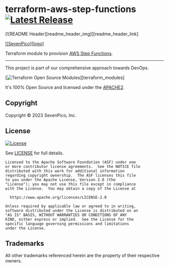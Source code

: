 <!-- markdownlint-disable -->
# terraform-aws-step-functions [![Latest Release](https://img.shields.io/github/release/sevenpicocomponents/terraform-aws-step-functions.svg)](https://github.com/sevenpicocomponents/terraform-aws-step-functions/releases/latest)
<!-- markdownlint-restore -->

[![README Header][readme_header_img]][readme_header_link]

[![SevenPico][logo]](https://sevenpico.com/homepage)

Terraform module to provision [AWS Step Functions](https://docs.aws.amazon.com/step-functions/latest/dg/welcome.html).

---

This project is part of our comprehensive approach towards DevOps.

[![Terraform Open Source Modules](https://docs.sevenpico.com/images/terraform-open-source-modules.svg)][terraform_modules]

It's 100% Open Source and licensed under the [APACHE2](LICENSE).

## Copyright

Copyright © 2023 SevenPico, Inc.

## License

[![License](https://img.shields.io/badge/License-Apache%202.0-blue.svg)](https://opensource.org/licenses/Apache-2.0)

See [LICENSE](LICENSE) for full details.

```text
Licensed to the Apache Software Foundation (ASF) under one
or more contributor license agreements.  See the NOTICE file
distributed with this work for additional information
regarding copyright ownership.  The ASF licenses this file
to you under the Apache License, Version 2.0 (the
"License"); you may not use this file except in compliance
with the License.  You may obtain a copy of the License at

  https://www.apache.org/licenses/LICENSE-2.0

Unless required by applicable law or agreed to in writing,
software distributed under the License is distributed on an
"AS IS" BASIS, WITHOUT WARRANTIES OR CONDITIONS OF ANY
KIND, either express or implied.  See the License for the
specific language governing permissions and limitations
under the License.
```

## Trademarks

All other trademarks referenced herein are the property of their respective owners.